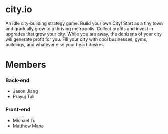 # city.io
An idle city-building strategy game. Build your own City! Start as a tiny town and gradually grow to a thriving metropolis. Collect profits and invest in upgrades that grow your city. While you are away, the denizens of your city will generate profit for you. Fill your city with cool businesses, gyms, buildings, and whatever else your heart desires.

# Members
### Back-end
 - Jason Jiang
 - Prayuj Tuli
### Front-end
 - Michael Tu
 - Matthew Mapa
